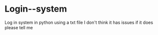 # Login--system
Log in system in python using a txt file I don't think it has issues if it does please tell me
